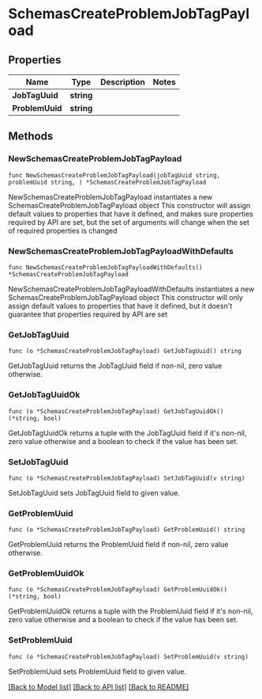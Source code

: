 # SchemasCreateProblemJobTagPayload

## Properties

Name | Type | Description | Notes
------------ | ------------- | ------------- | -------------
**JobTagUuid** | **string** |  | 
**ProblemUuid** | **string** |  | 

## Methods

### NewSchemasCreateProblemJobTagPayload

`func NewSchemasCreateProblemJobTagPayload(jobTagUuid string, problemUuid string, ) *SchemasCreateProblemJobTagPayload`

NewSchemasCreateProblemJobTagPayload instantiates a new SchemasCreateProblemJobTagPayload object
This constructor will assign default values to properties that have it defined,
and makes sure properties required by API are set, but the set of arguments
will change when the set of required properties is changed

### NewSchemasCreateProblemJobTagPayloadWithDefaults

`func NewSchemasCreateProblemJobTagPayloadWithDefaults() *SchemasCreateProblemJobTagPayload`

NewSchemasCreateProblemJobTagPayloadWithDefaults instantiates a new SchemasCreateProblemJobTagPayload object
This constructor will only assign default values to properties that have it defined,
but it doesn't guarantee that properties required by API are set

### GetJobTagUuid

`func (o *SchemasCreateProblemJobTagPayload) GetJobTagUuid() string`

GetJobTagUuid returns the JobTagUuid field if non-nil, zero value otherwise.

### GetJobTagUuidOk

`func (o *SchemasCreateProblemJobTagPayload) GetJobTagUuidOk() (*string, bool)`

GetJobTagUuidOk returns a tuple with the JobTagUuid field if it's non-nil, zero value otherwise
and a boolean to check if the value has been set.

### SetJobTagUuid

`func (o *SchemasCreateProblemJobTagPayload) SetJobTagUuid(v string)`

SetJobTagUuid sets JobTagUuid field to given value.


### GetProblemUuid

`func (o *SchemasCreateProblemJobTagPayload) GetProblemUuid() string`

GetProblemUuid returns the ProblemUuid field if non-nil, zero value otherwise.

### GetProblemUuidOk

`func (o *SchemasCreateProblemJobTagPayload) GetProblemUuidOk() (*string, bool)`

GetProblemUuidOk returns a tuple with the ProblemUuid field if it's non-nil, zero value otherwise
and a boolean to check if the value has been set.

### SetProblemUuid

`func (o *SchemasCreateProblemJobTagPayload) SetProblemUuid(v string)`

SetProblemUuid sets ProblemUuid field to given value.



[[Back to Model list]](../README.md#documentation-for-models) [[Back to API list]](../README.md#documentation-for-api-endpoints) [[Back to README]](../README.md)


